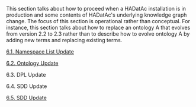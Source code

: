 This section talks about how to proceed when a HADatAc installation is in production and some contents of HADatAc's underlying knowledge graph change. The focus of this section is operational rather than conceptual. For instance, this section talks about how to replace an ontology A that evolves from version 2.2 to 2.3 rather than to describe how to evolve  ontology A by adding new terms and replacing existing terms. 

[6.1. Namespace List Update](https://github.com/paulopinheiro1234/hadatac/wiki/6.1.-Namespace-List-Update)

[6.2. Ontology Update](https://github.com/paulopinheiro1234/hadatac/wiki/6.2.-Ontology-Update)

6.3. DPL Update

6.4. SDD Update

[6.5. SDD Update](https://github.com/paulopinheiro1234/hadatac/wiki/6.5.-SDD-Update)
